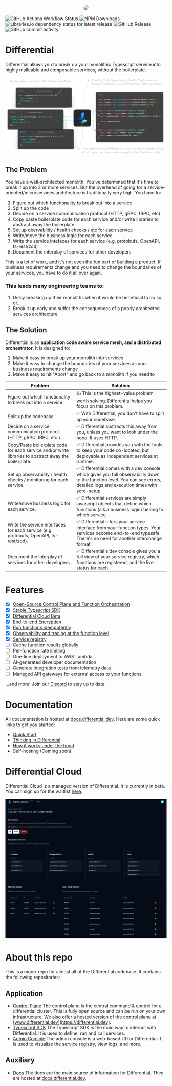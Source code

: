 <p align="center">
  <img src="https://cdn.differential.dev/logo.png" width="200" style="border-radius: 10px" />
</p>

![GitHub Actions Workflow Status](https://img.shields.io/github/actions/workflow/status/differentialhq/differential/test-and-docs.yml) ![NPM Downloads](https://img.shields.io/npm/dm/%40differentialhq%2Fcore) ![Libraries.io dependency status for latest release](https://img.shields.io/librariesio/release/npm/%40differentialhq%2Fcore) ![GitHub Release](https://img.shields.io/github/v/release/differentialhq/differential) ![GitHub commit activity](https://img.shields.io/github/commit-activity/m/differentialhq/differential)

# Differential

Differential allows you to break up your monolithic Typescript service into highly malleable and composable services, without the boilerplate.

![Alt text](assets/image-3.png)

## The Problem

You have a well-architected monolith. You've determined that it's time to break it up into 2 or more services. But the overhead of going for a service-oriented/microservices architecture is traditionally very high. You have to:

1. Figure out which functionality to break out into a service
2. Split up the code
3. Decide on a service communication protocol (HTTP, gRPC, tRPC, etc)
4. Copy paste boilerplate code for each service and/or write libraries to abstract away the boilerplate
5. Set up obervability / health checks / etc for each service
6. Write/move the business logic for each service
7. Write the service intefaces for each service (e.g. protobufs, OpenAPI, ts-rest/zod)
8. Document the interplay of services for other developers

This is a lot of work, and it's not even the fun part of building a product. If business requirements change and you need to change the boundaries of your services, you have to do it all over again.

### This leads many engineering teams to:

1. Delay breaking up their monoliths when it would be beneficial to do so, or..
2. Break it up early and suffer the consequences of a poorly architected services architecture.

## The Solution

Differential is an **application code aware service mesh, and a distributed orchestrator**. It is designed to:

1. Make it easy to break up your monolith into services
2. Make it easy to change the boundaries of your services as your business requirements change
3. Make it easy to hit "Abort" and go back to a monolith if you need to

| Problem                                                                                               | Solution                                                                                                                                                                       |
| ----------------------------------------------------------------------------------------------------- | ------------------------------------------------------------------------------------------------------------------------------------------------------------------------------ |
| Figure out which functionality to break out into a service.                                           | 👍 This is the highest-value problem worth solving. Differential helps you focus on this problem.                                                                              |
| Split up the codebase                                                                                 | ✅ With Differential, you don't have to split up your codebase.                                                                                                                |
| Decide on a service communication protocol (HTTP, gRPC, tRPC, etc.).                                  | ✅ Differential abstracts this away from you, unless you want to look under the hood. It uses HTTP.                                                                            |
| Copy/Paste boilerplate code for each service and/or write libraries to abstract away the boilerplate. | ✅ Differential provides you with the tools to keep your code co-located, but deployable as independent services at runtime.                                                   |
| Set up observability / health checks / monitoring for each service.                                   | ✅ Differential comes with a dev console which gives you full observability down to the function level. You can see errors, detailed logs and execution times with zero-setup. |
| Write/move business logic for each service.                                                           | ✅ Differential services are simply javascript objects that define which functions (a.k.a business logic) belong to which service.                                             |
| Write the service interfaces for each service (e.g. protobufs, OpenAPI, ts-rest/zod).                 | ✅ Differential infers your service interface from your function types. Your services become end-to-end typesafe. There's no need for another interchange format.              |
| Document the interplay of services for other developers.                                              | ✅ Differential's dev console gives you a full view of your service registry, which functions are registered, and the live status for each.                                    |

# Features

- [x] [Open-Source Control Plane and Function Orchestration](https://github.com/differentialhq/differential/tree/main/control-plane)
- [x] [Stable Typescript SDK](https://docs.differential.dev/getting-started/quick-start/)
- [x] [Differential Cloud Beta](https://forms.fillout.com/t/9M1VhL8Wxyus)
- [x] [End-to-end Encryption](https://docs.differential.dev/advanced/advanced-usage/#end-to-end-encryption)
- [x] [Run functions idempotently](https://docs.differential.dev/advanced/advanced-usage/#idempotency)
- [x] [Observability and tracing at the function level](https://forms.fillout.com/t/9M1VhL8Wxyus)
- [x] [Service registry](https://forms.fillout.com/t/9M1VhL8Wxyus)
- [ ] Cache function results globally
- [ ] Per-function rate limiting
- [ ] One-line deployment to AWS Lambda
- [ ] AI-generated developer documentation
- [ ] Generate integration tests from telemetry data
- [ ] Managed API gateways for external access to your functions

...and more! Join our [Discord](https://discord.gg/WtZkXv74) to stay up to date.

# Documentation

All documentation is hosted at [docs.differential.dev](https://docs.differential.dev). Here are some quick links to get you started:

- [Quick Start](https://docs.differential.dev/getting-started/quick-start/)
- [Thinking in Differential](https://docs.differential.dev/getting-started/thinking/)
- [How it works under the hood](https://docs.differential.dev/advanced/architecture/)
- Self-hosting (Coming soon)

# Differential Cloud

Differential Cloud is a managed version of Differential. It is currently in beta. You can sign up for the waitlist [here](https://forms.fillout.com/t/9M1VhL8Wxyus).

![](assets/differential-cloud.gif)

# About this repo

This is a mono-repo for almost all of the Differential codebase. It contains the following repositories:

## Application

- [Control Plane](./control-plane/) The control plane is the central command & control for a differential cluster. This is fully open source and can be run on your own infrastructure. We also offer a hosted version of the control plane at [www.differential.dev](https://differential.dev).
- [Typescript SDK](./ts-core/) The Typescript SDK is the main way to interact with Differential. It is used to define, run and call services.
- [Admin Console](./admin) The admin console is a web-based UI for Differential. It is used to visualize the service registry, view logs, and more.

## Auxiliary

- [Docs](./docs/) The docs are the main source of information for Differential. They are hosted at [docs.differential.dev](https://docs.differential.dev).
